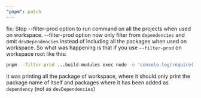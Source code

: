 ```yaml
---
"pnpm": patch
---
```


fix: Stop --filter-prod option to run command on all the projects when used on workspace. --filter-prod option now only filter from `dependencies` and omit `devDependencies` instead of including all the packages when used on workspace. So what was happening is that if you use `--filter-prod` on workspace root like this:
```bash
pnpm --filter-prod ...build-modules exec node -e 'console.log(require(`./package.json`).name)'
```
it was printing all the package of workspace, where it should only print the package name of itself and packages where it has been added as `dependency` (not as `devDependencies`)
